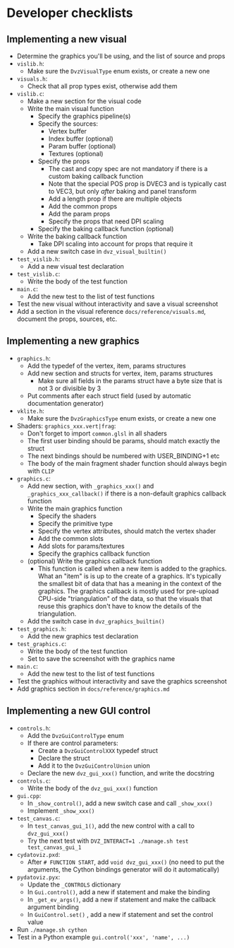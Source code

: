 # Developer checklists

## Implementing a new visual

* Determine the graphics you'll be using, and the list of source and props
* `vislib.h`:
    * Make sure the `DvzVisualType` enum exists, or create a new one
* `visuals.h`:
    * Check that all prop types exist, otherwise add them
* `vislib.c`:
    * Make a new section for the visual code
    * Write the main visual function
        * Specify the graphics pipeline(s)
        * Specify the sources:
            * Vertex buffer
            * Index buffer (optional)
            * Param buffer (optional)
            * Textures (optional)
        * Specify the props
            * The cast and copy spec are not mandatory if there is a custom baking callback function
            * Note that the special POS prop is DVEC3 and is typically cast to VEC3, but only *after* baking and panel transform
            * Add a length prop if there are multiple objects
            * Add the common props
            * Add the param props
            * Specify the props that need DPI scaling
        * Specify the baking callback function (optional)
    * Write the baking callback function
        * Take DPI scaling into account for props that require it
    * Add a new switch case in `dvz_visual_builtin()`
* `test_vislib.h`:
    * Add a new visual test declaration
* `test_vislib.c`:
    * Write the body of the test function
* `main.c`:
    * Add the new test to the list of test functions
* Test the new visual without interactivity and save a visual screenshot
* Add a section in the visual reference `docs/reference/visuals.md`, document the props, sources, etc.



## Implementing a new graphics

* `graphics.h`:
    * Add the typedef of the vertex, item, params structures
    * Add new section and structs for vertex, item, params structures
        * Make sure all fields in the params struct have a byte size that is not 3 or divisible by 3
    * Put comments after each struct field (used by automatic documentation generator)
* `vklite.h`:
    * Make sure the `DvzGraphicsType` enum exists, or create a new one
* Shaders: `graphics_xxx.vert|frag`:
    * Don't forget to import `common.glsl` in all shaders
    * The first user binding should be params, should match exactly the struct
    * The next bindings should be numbered with USER_BINDING+1 etc
    * The body of the main fragment shader function should always begin with `CLIP`
* `graphics.c`:
    * Add new section, with `_graphics_xxx()` and `_graphics_xxx_callback()` if there is a non-default graphics callback function
    * Write the main graphics function
        * Specify the shaders
        * Specify the primitive type
        * Specify the vertex attributes, should match the vertex shader
        * Add the common slots
        * Add slots for params/textures
        * Specify the graphics callback function
    * (optional) Write the graphics callback function
        * This function is called when a new item is added to the graphics. What an "item" is is up to the create of a graphics. It's typically the smallest bit of data that has a meaning in the context of the graphics. The graphics callback is mostly used for pre-upload CPU-side "triangulation" of the data, so that the visuals that reuse this graphics don't have to know the details of the triangulation.
    * Add the switch case in `dvz_graphics_builtin()`
* `test_graphics.h`:
    * Add the new graphics test declaration
* `test_graphics.c`:
    * Write the body of the test function
    * Set to save the screenshot with the graphics name
* `main.c`:
    * Add the new test to the list of test functions
* Test the graphics without interactivity and save the graphics screenshot
* Add graphics section in `docs/reference/graphics.md`



## Implementing a new GUI control

* `controls.h`:
    * Add the `DvzGuiControlType` enum
    * If there are control parameters:
        * Create a `DvzGuiControlXXX` typedef struct
        * Declare the struct
        * Add it to the `DvzGuiControlUnion` union
    * Declare the new `dvz_gui_xxx()` function, and write the docstring
* `controls.c`:
    * Write the body of the `dvz_gui_xxx()` function
* `gui.cpp`:
    * In `_show_control()`, add a new switch case and call `_show_xxx()`
    * Implement `_show_xxx()`
* `test_canvas.c`:
    * In `test_canvas_gui_1()`, add the new control with a call to `dvz_gui_xxx()`
    * Try the next test with `DVZ_INTERACT=1 ./manage.sh test test_canvas_gui_1`
* `cydatoviz.pxd`:
    * After `# FUNCTION START`, add `void dvz_gui_xxx()` (no need to put the arguments, the Cython bindings generator will do it automatically)
* `pydatoviz.pyx`:
    * Update the `_CONTROLS` dictionary
    * In `Gui.control()`, add a new if statement and make the binding
    * In `_get_ev_args()`, add a new if statement and make the callback argument binding
    * In `GuiControl.set()` , add a new if statement and set the control value
* Run `./manage.sh cython`
* Test in a Python example `gui.control('xxx', 'name', ...)`
